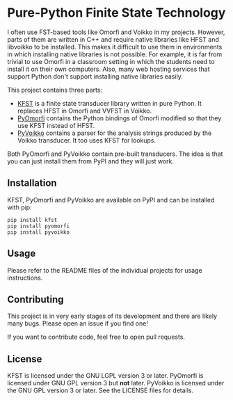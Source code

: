 # Pure-Python Finite State Technology

I often use FST-based tools like Omorfi and Voikko in my projects.
However, parts of them are written in C++ and require native libraries like HFST and libvoikko to be installed.
This makes it difficult to use them in environments in which installing native libraries is not possible.
For example, it is far from trivial to use Omorfi in a classroom setting in which the students need to install it on their own computers.
Also, many web hosting services that support Python don't support installing native libraries easily.

This project contains three parts:

- [KFST](https://github.com/fergusq/fst-python/tree/main/kfst) is a finite state transducer library written in pure Python. It replaces HFST in Omorfi and VVFST in Voikko.
- [PyOmorfi](https://github.com/fergusq/fst-python/tree/main/pyomorfi) contains the Python bindings of Omorfi modified so that they use KFST instead of HFST.
- [PyVoikko](https://github.com/fergusq/fst-python/tree/main/pyvoikko) contains a parser for the analysis strings produced by the Voikko transducer. It too uses KFST for lookups.

Both PyOmorfi and PyVoikko contain pre-built transducers. The idea is that you can just install them from PyPI and they will just work.

## Installation

KFST, PyOmorfi and PyVoikko are available on PyPI and can be installed with pip:

```
pip install kfst
pip install pyomorfi
pip install pyvoikko
```

## Usage

Please refer to the README files of the individual projects for usage instructions.

## Contributing

This project is in very early stages of its development and there are likely many bugs.
Please open an issue if you find one!

If you want to contribute code, feel free to open pull requests.

## License

KFST is licensed under the GNU LGPL version 3 or later. PyOmorfi is licensed under GNU GPL version 3 but **not** later. PyVoikko is licensed under the GNU GPL version 3 or later. See the LICENSE files for details.